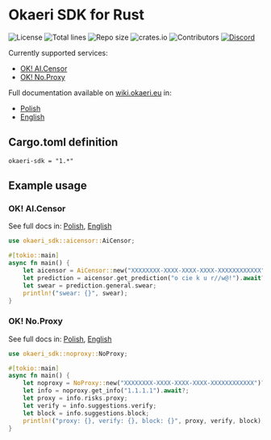 # Okaeri SDK for Rust

![License](https://img.shields.io/github/license/OkaeriPoland/okaeri-sdk-rust)
![Total lines](https://img.shields.io/tokei/lines/github/OkaeriPoland/okaeri-sdk-rust)
![Repo size](https://img.shields.io/github/repo-size/OkaeriPoland/okaeri-sdk-rust)
![crates.io](https://img.shields.io/crates/v/okaeri-sdk)
![Contributors](https://img.shields.io/github/contributors/OkaeriPoland/okaeri-sdk-rust)
[![Discord](https://img.shields.io/discord/589089838200913930)](https://discord.gg/hASN5eX)

Currently supported services:
- [OK! AI.Censor](#ok-aicensor)
- [OK! No.Proxy](#ok-noproxy)

Full documentation available on [wiki.okaeri.eu](https://wiki.okaeri.eu/) in:
- [Polish](https://wiki.okaeri.eu/pl/sdk/rust)
- [English](https://wiki.okaeri.eu/en/sdk/rust)

## Cargo.toml definition
```
okaeri-sdk = "1.*"
```

## Example usage
### OK! AI.Censor
See full docs in: [Polish](https://wiki.okaeri.eu/pl/sdk/rust#ok-aicensor), [English](https://wiki.okaeri.eu/en/sdk/rust#ok-aicensor)
```rust
use okaeri_sdk::aicensor::AiCensor;

#[tokio::main]
async fn main() {
    let aicensor = AiCensor::new("XXXXXXXX-XXXX-XXXX-XXXX-XXXXXXXXXXXX")?;
    let prediction = aicensor.get_prediction("o cie k u r//w@!").await?;
    let swear = prediction.general.swear;
    println!("swear: {}", swear);
}
```

### OK! No.Proxy
See full docs in: [Polish](https://wiki.okaeri.eu/pl/sdk/rust#ok-noproxy), [English](https://wiki.okaeri.eu/en/sdk/rust#ok-noproxy)
```rust
use okaeri_sdk::noproxy::NoProxy;

#[tokio::main]
async fn main() {
    let noproxy = NoProxy::new("XXXXXXXX-XXXX-XXXX-XXXX-XXXXXXXXXXXX")?;
    let info = noproxy.get_info("1.1.1.1").await?;
    let proxy = info.risks.proxy;
    let verify = info.suggestions.verify;
    let block = info.suggestions.block;
    println!("proxy: {}, verify: {}, block: {}", proxy, verify, block);
}
```
